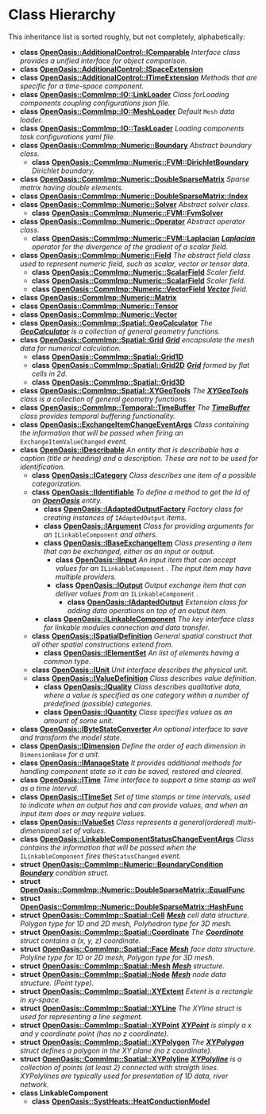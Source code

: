 
# Class Hierarchy

This inheritance list is sorted roughly, but not completely, alphabetically:


* **class** [**OpenOasis::AdditionalControl::IComparable**](class_open_oasis_1_1_additional_control_1_1_i_comparable.md) _Interface class provides a unified interface for object comparison._ 
* **class** [**OpenOasis::AdditionalControl::ISpaceExtension**](class_open_oasis_1_1_additional_control_1_1_i_space_extension.md) 
* **class** [**OpenOasis::AdditionalControl::ITimeExtension**](class_open_oasis_1_1_additional_control_1_1_i_time_extension.md) _Methods that are specific for a time-space component._ 
* **class** [**OpenOasis::CommImp::IO::LinkLoader**](class_open_oasis_1_1_comm_imp_1_1_i_o_1_1_link_loader.md) _Class forLoading components coupling configurations json file._ 
* **class** [**OpenOasis::CommImp::IO::MeshLoader**](class_open_oasis_1_1_comm_imp_1_1_i_o_1_1_mesh_loader.md) _Default_ `Mesh` _data loader._
* **class** [**OpenOasis::CommImp::IO::TaskLoader**](class_open_oasis_1_1_comm_imp_1_1_i_o_1_1_task_loader.md) _Loading components task configurations yaml file._ 
* **class** [**OpenOasis::CommImp::Numeric::Boundary**](class_open_oasis_1_1_comm_imp_1_1_numeric_1_1_boundary.md) _Abstract boundary class._     
    * **class** [**OpenOasis::CommImp::Numeric::FVM::DirichletBoundary**](class_open_oasis_1_1_comm_imp_1_1_numeric_1_1_f_v_m_1_1_dirichlet_boundary.md) _Dirichlet boundary._ 
* **class** [**OpenOasis::CommImp::Numeric::DoubleSparseMatrix**](class_open_oasis_1_1_comm_imp_1_1_numeric_1_1_double_sparse_matrix.md) _Sparse matrix having double elements._ 
* **class** [**OpenOasis::CommImp::Numeric::DoubleSparseMatrix::Index**](class_open_oasis_1_1_comm_imp_1_1_numeric_1_1_double_sparse_matrix_1_1_index.md) 
* **class** [**OpenOasis::CommImp::Numeric::Solver**](class_open_oasis_1_1_comm_imp_1_1_numeric_1_1_solver.md) _Abstract solver class._     
    * **class** [**OpenOasis::CommImp::Numeric::FVM::FvmSolver**](class_open_oasis_1_1_comm_imp_1_1_numeric_1_1_f_v_m_1_1_fvm_solver.md) 
* **class** [**OpenOasis::CommImp::Numeric::Operator**](class_open_oasis_1_1_comm_imp_1_1_numeric_1_1_operator.md) _Abstract operator class._     
    * **class** [**OpenOasis::CommImp::Numeric::FVM::Laplacian**](class_open_oasis_1_1_comm_imp_1_1_numeric_1_1_f_v_m_1_1_laplacian.md) [_**Laplacian**_](class_open_oasis_1_1_comm_imp_1_1_numeric_1_1_f_v_m_1_1_laplacian.md) _operator for the divergence of the gradient of a scalar field._
* **class** [**OpenOasis::CommImp::Numeric::Field**](class_open_oasis_1_1_comm_imp_1_1_numeric_1_1_field.md) _The abstract field class used to represent numeric field, such as scalar, vector or tensor data._     
    * **class** [**OpenOasis::CommImp::Numeric::ScalarField**](class_open_oasis_1_1_comm_imp_1_1_numeric_1_1_scalar_field.md) _Scaler field._ 
    * **class** [**OpenOasis::CommImp::Numeric::ScalarField**](class_open_oasis_1_1_comm_imp_1_1_numeric_1_1_scalar_field.md) _Scaler field._ 
    * **class** [**OpenOasis::CommImp::Numeric::VectorField**](class_open_oasis_1_1_comm_imp_1_1_numeric_1_1_vector_field.md) [_**Vector**_](class_open_oasis_1_1_comm_imp_1_1_numeric_1_1_vector.md) _field._
* **class** [**OpenOasis::CommImp::Numeric::Matrix**](class_open_oasis_1_1_comm_imp_1_1_numeric_1_1_matrix.md) 
* **class** [**OpenOasis::CommImp::Numeric::Tensor**](class_open_oasis_1_1_comm_imp_1_1_numeric_1_1_tensor.md) 
* **class** [**OpenOasis::CommImp::Numeric::Vector**](class_open_oasis_1_1_comm_imp_1_1_numeric_1_1_vector.md) 
* **class** [**OpenOasis::CommImp::Spatial::GeoCalculator**](class_open_oasis_1_1_comm_imp_1_1_spatial_1_1_geo_calculator.md) _The_ [_**GeoCalculator**_](class_open_oasis_1_1_comm_imp_1_1_spatial_1_1_geo_calculator.md) _is a collection of general geometry functions._
* **class** [**OpenOasis::CommImp::Spatial::Grid**](class_open_oasis_1_1_comm_imp_1_1_spatial_1_1_grid.md) [_**Grid**_](class_open_oasis_1_1_comm_imp_1_1_spatial_1_1_grid.md) _encapsulate the mesh data for numerical calculation._    
    * **class** [**OpenOasis::CommImp::Spatial::Grid1D**](class_open_oasis_1_1_comm_imp_1_1_spatial_1_1_grid1_d.md) 
    * **class** [**OpenOasis::CommImp::Spatial::Grid2D**](class_open_oasis_1_1_comm_imp_1_1_spatial_1_1_grid2_d.md) [_**Grid**_](class_open_oasis_1_1_comm_imp_1_1_spatial_1_1_grid.md) _formed by flat cells in 2d._
    * **class** [**OpenOasis::CommImp::Spatial::Grid3D**](class_open_oasis_1_1_comm_imp_1_1_spatial_1_1_grid3_d.md) 
* **class** [**OpenOasis::CommImp::Spatial::XYGeoTools**](class_open_oasis_1_1_comm_imp_1_1_spatial_1_1_x_y_geo_tools.md) _The_ [_**XYGeoTools**_](class_open_oasis_1_1_comm_imp_1_1_spatial_1_1_x_y_geo_tools.md) _class is a collection of general geometry functions._
* **class** [**OpenOasis::CommImp::Temporal::TimeBuffer**](class_open_oasis_1_1_comm_imp_1_1_temporal_1_1_time_buffer.md) _The_ [_**TimeBuffer**_](class_open_oasis_1_1_comm_imp_1_1_temporal_1_1_time_buffer.md) _class provides temporal buffering functionality._
* **class** [**OpenOasis::ExchangeItemChangeEventArgs**](class_open_oasis_1_1_exchange_item_change_event_args.md) _Class containing the information that will be passed when firing an_ `ExchangeItemValueChanged` _event._
* **class** [**OpenOasis::IDescribable**](class_open_oasis_1_1_i_describable.md) _An entity that is describable has a caption (title or heading) and a description. These are not to be used for identification._     
    * **class** [**OpenOasis::ICategory**](class_open_oasis_1_1_i_category.md) _Class describes one item of a possible categorization._ 
    * **class** [**OpenOasis::IIdentifiable**](class_open_oasis_1_1_i_identifiable.md) _To define a method to get the Id of an_ [_**OpenOasis**_](namespace_open_oasis.md) _entity._    
        * **class** [**OpenOasis::IAdaptedOutputFactory**](class_open_oasis_1_1_i_adapted_output_factory.md) _Factory class for creating instances of_ `IAdaptedOutput` _items._
        * **class** [**OpenOasis::IArgument**](class_open_oasis_1_1_i_argument.md) _Class for providing arguments for an_ `ILinkableComponent` _and others._
        * **class** [**OpenOasis::IBaseExchangeItem**](class_open_oasis_1_1_i_base_exchange_item.md) _Class presenting a item that can be exchanged, either as an input or output._     
            * **class** [**OpenOasis::IInput**](class_open_oasis_1_1_i_input.md) _An input item that can accept values for an_ `ILinkableComponent` _. The input item may have multiple providers._
            * **class** [**OpenOasis::IOutput**](class_open_oasis_1_1_i_output.md) _Output exchange item that can deliver values from an_ `ILinkableComponent` _._    
                * **class** [**OpenOasis::IAdaptedOutput**](class_open_oasis_1_1_i_adapted_output.md) _Extension class for adding data operations on top of an output item._ 
        * **class** [**OpenOasis::ILinkableComponent**](class_open_oasis_1_1_i_linkable_component.md) _The key interface class for linkable modules connection and data transfer._ 
    * **class** [**OpenOasis::ISpatialDefinition**](class_open_oasis_1_1_i_spatial_definition.md) _General spatial construct that all other spatial constructions extend from._     
        * **class** [**OpenOasis::IElementSet**](class_open_oasis_1_1_i_element_set.md) _An list of elements having a common type._ 
    * **class** [**OpenOasis::IUnit**](class_open_oasis_1_1_i_unit.md) _Unit interface describes the physical unit._ 
    * **class** [**OpenOasis::IValueDefinition**](class_open_oasis_1_1_i_value_definition.md) _Class describes value definition._     
        * **class** [**OpenOasis::IQuality**](class_open_oasis_1_1_i_quality.md) _Class describes qualitative data, where a value is specified as one category within a number of predefined (possible) categories._ 
        * **class** [**OpenOasis::IQuantity**](class_open_oasis_1_1_i_quantity.md) _Class specifies values as an amount of some unit._ 
* **class** [**OpenOasis::IByteStateConverter**](class_open_oasis_1_1_i_byte_state_converter.md) _An optional interface to save and transform the model state._ 
* **class** [**OpenOasis::IDimension**](class_open_oasis_1_1_i_dimension.md) _Define the order of each dimension in_ `DimensionBase` _for a unit._
* **class** [**OpenOasis::IManageState**](class_open_oasis_1_1_i_manage_state.md) _It provides additional methods for handling component state so it can be saved, restored and cleared._ 
* **class** [**OpenOasis::ITime**](class_open_oasis_1_1_i_time.md) _Time interface to support a time stamp as well as a time interval._ 
* **class** [**OpenOasis::ITimeSet**](class_open_oasis_1_1_i_time_set.md) _Set of time stamps or time intervals, used to indicate when an output has and can provide values, and when an input item does or may require values._ 
* **class** [**OpenOasis::IValueSet**](class_open_oasis_1_1_i_value_set.md) _Class represents a general(ordered) multi-dimensional set of values._ 
* **class** [**OpenOasis::LinkableComponentStatusChangeEventArgs**](class_open_oasis_1_1_linkable_component_status_change_event_args.md) _Class contains the information that will be passed when the_ `ILinkableComponent` _fires the_`StatusChanged` _event._
* **struct** [**OpenOasis::CommImp::Numeric::BoundaryCondition**](struct_open_oasis_1_1_comm_imp_1_1_numeric_1_1_boundary_condition.md) [_**Boundary**_](class_open_oasis_1_1_comm_imp_1_1_numeric_1_1_boundary.md) _condition struct._
* **struct** [**OpenOasis::CommImp::Numeric::DoubleSparseMatrix::EqualFunc**](struct_open_oasis_1_1_comm_imp_1_1_numeric_1_1_double_sparse_matrix_1_1_equal_func.md) 
* **struct** [**OpenOasis::CommImp::Numeric::DoubleSparseMatrix::HashFunc**](struct_open_oasis_1_1_comm_imp_1_1_numeric_1_1_double_sparse_matrix_1_1_hash_func.md) 
* **struct** [**OpenOasis::CommImp::Spatial::Cell**](struct_open_oasis_1_1_comm_imp_1_1_spatial_1_1_cell.md) [_**Mesh**_](struct_open_oasis_1_1_comm_imp_1_1_spatial_1_1_mesh.md) _cell data structure. Polygon type for 1D and 2D mesh, Polyhedron type for 3D mesh._
* **struct** [**OpenOasis::CommImp::Spatial::Coordinate**](struct_open_oasis_1_1_comm_imp_1_1_spatial_1_1_coordinate.md) _The_ [_**Coordinate**_](struct_open_oasis_1_1_comm_imp_1_1_spatial_1_1_coordinate.md) _struct contains a (x, y, z) coordinate._
* **struct** [**OpenOasis::CommImp::Spatial::Face**](struct_open_oasis_1_1_comm_imp_1_1_spatial_1_1_face.md) [_**Mesh**_](struct_open_oasis_1_1_comm_imp_1_1_spatial_1_1_mesh.md) _face data structure. Polyline type for 1D or 2D mesh, Polygon type for 3D mesh._
* **struct** [**OpenOasis::CommImp::Spatial::Mesh**](struct_open_oasis_1_1_comm_imp_1_1_spatial_1_1_mesh.md) [_**Mesh**_](struct_open_oasis_1_1_comm_imp_1_1_spatial_1_1_mesh.md) _structure._
* **struct** [**OpenOasis::CommImp::Spatial::Node**](struct_open_oasis_1_1_comm_imp_1_1_spatial_1_1_node.md) [_**Mesh**_](struct_open_oasis_1_1_comm_imp_1_1_spatial_1_1_mesh.md) _node data structure. (Point type)._
* **struct** [**OpenOasis::CommImp::Spatial::XYExtent**](struct_open_oasis_1_1_comm_imp_1_1_spatial_1_1_x_y_extent.md) _Extent is a rectangle in xy-space._ 
* **struct** [**OpenOasis::CommImp::Spatial::XYLine**](struct_open_oasis_1_1_comm_imp_1_1_spatial_1_1_x_y_line.md) _The XYline struct is used for representing a line segment._ 
* **struct** [**OpenOasis::CommImp::Spatial::XYPoint**](struct_open_oasis_1_1_comm_imp_1_1_spatial_1_1_x_y_point.md) [_**XYPoint**_](struct_open_oasis_1_1_comm_imp_1_1_spatial_1_1_x_y_point.md) _is simply a x and y coordinate point (has no z coordinate)._
* **struct** [**OpenOasis::CommImp::Spatial::XYPolygon**](struct_open_oasis_1_1_comm_imp_1_1_spatial_1_1_x_y_polygon.md) _The_ [_**XYPolygon**_](struct_open_oasis_1_1_comm_imp_1_1_spatial_1_1_x_y_polygon.md) _struct defines a polygon in the XY plane (no z coordinate)._
* **struct** [**OpenOasis::CommImp::Spatial::XYPolyline**](struct_open_oasis_1_1_comm_imp_1_1_spatial_1_1_x_y_polyline.md) [_**XYPolyline**_](struct_open_oasis_1_1_comm_imp_1_1_spatial_1_1_x_y_polyline.md) _is a collection of points (at least 2) connected with straigth lines. XYPolylines are typically used for presentation of 1D data, river network._
* **class** **LinkableComponent**    
    * **class** [**OpenOasis::SystHeats::HeatConductionModel**](class_open_oasis_1_1_syst_heats_1_1_heat_conduction_model.md) 

